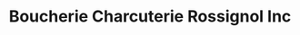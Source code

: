 ---
title: "Boucherie Charcuterie Rossignol Inc"
url: /la-pocatiere/boucherie-charcuterie-rossignol-inc/
shop: Metzgerei
---